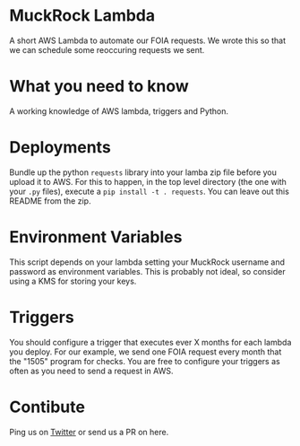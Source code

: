 # MuckRock Lambda

A short AWS Lambda to automate our FOIA requests. We wrote this so that we can schedule some reoccuring requests we sent.

# What you need to know

A working knowledge of AWS lambda, triggers and Python. 

# Deployments

Bundle up the python `requests` library into your lamba zip file before you upload it to AWS. For this to happen, in the top level directory (the one with your `.py` files), execute a `pip install -t . requests`. You can leave out this README from the zip. 

# Environment Variables

This script depends on your lambda setting your MuckRock username and password as environment variables. This is probably not ideal, so consider using a KMS for storing your keys.

# Triggers

You should configure a trigger that executes ever X months for each lambda you deploy. For our example, we send one FOIA request every month that the "1505" program for checks. You are free to configure your triggers as often as you need to send a request in AWS.


# Contibute

Ping us on [Twitter](https://twitter.com/lucyparsonslabs) or send us a PR on here. 
